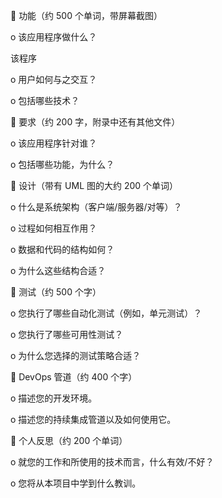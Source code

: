  功能（约 500 个单词，带屏幕截图）

o 该应用程序做什么？

该程序

o 用户如何与之交互？

o 包括哪些技术？

 要求（约 200 字，附录中还有其他文件）

o 该应用程序针对谁？

o 包括哪些功能，为什么？

 设计（带有 UML 图的大约 200 个单词）

o 什么是系统架构（客户端/服务器/对等）？

o 过程如何相互作用？

o 数据和代码的结构如何？

o 为什么这些结构合适？

 测试（约 500 个字）

o 您执行了哪些自动化测试（例如，单元测试）？

o 您执行了哪些可用性测试？

o 为什么您选择的测试策略合适？

 DevOps 管道（约 400 个字）

o 描述您的开发环境。

o 描述您的持续集成管道以及如何使用它。

 个人反思（约 200 个单词）

o 就您的工作和所使用的技术而言，什么有效/不好？ 

o 您将从本项目中学到什么教训。